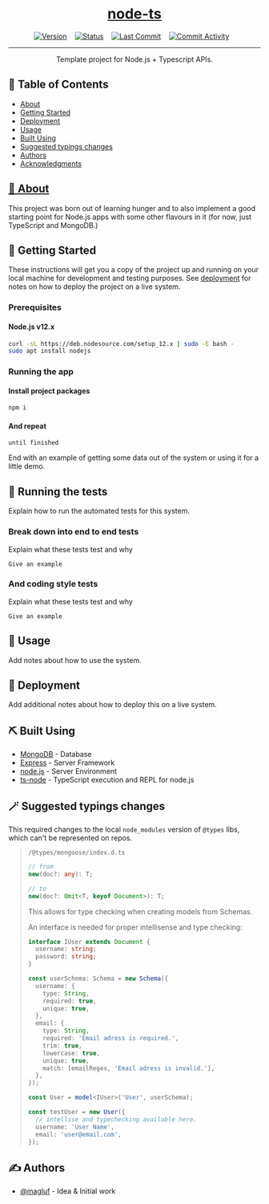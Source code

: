 <p align="center">
  <a href="" rel="noopener">
</p>

<h1 align="center">node-ts</h1>

<div align="center">

[![Version](https://img.shields.io/github/package-json/v/magluf/node-ts/master)]()&nbsp;&nbsp;&nbsp;
[![Status](https://img.shields.io/badge/status-active-success.svg)]()&nbsp;&nbsp;&nbsp;
[![Last Commit](https://img.shields.io/github/last-commit/magluf/node-ts/master)]()&nbsp;&nbsp;&nbsp;
[![Commit Activity](https://img.shields.io/github/commit-activity/m/magluf/node-ts)]()&nbsp;&nbsp;&nbsp;

</div>

---

<p align="center"> Template project for Node.js + Typescript APIs.
    <br> 
</p>

## 📝 Table of Contents

- [About](#about)
- [Getting Started](#getting_started)
- [Deployment](#deployment)
- [Usage](#usage)
- [Built Using](#built_using)
- [Suggested typings changes](#typings_changes)
- [Authors](#authors)
- [Acknowledgments](#acknowledgement)
<p align="center">
  <a href="" rel="noopener">
</p>

## 🧐 About <a name = "about"></a>

This project was born out of learning hunger and to also implement a good starting point for Node.js apps with some other flavours in it (for now, just TypeScript and MongoDB.)

## 🏁 Getting Started <a name = "getting_started"></a>

These instructions will get you a copy of the project up and running on your local machine for development and testing purposes. See [deployment](#deployment) for notes on how to deploy the project on a live system.

### Prerequisites

#### Node.js v12.x

```bash
curl -sL https://deb.nodesource.com/setup_12.x | sudo -E bash -
sudo apt install nodejs
```

### Running the app

#### Install project packages

```bash
npm i
```

#### And repeat

```
until finished
```

End with an example of getting some data out of the system or using it for a little demo.

## 🔧 Running the tests <a name = "tests"></a>

Explain how to run the automated tests for this system.

### Break down into end to end tests

Explain what these tests test and why

```
Give an example
```

### And coding style tests

Explain what these tests test and why

```
Give an example
```

## 🎈 Usage <a name="usage"></a>

Add notes about how to use the system.

## 🚀 Deployment <a name = "deployment"></a>

Add additional notes about how to deploy this on a live system.

## ⛏️ Built Using <a name = "built_using"></a>

- [MongoDB](https://www.mongodb.com/) - Database
- [Express](https://expressjs.com/) - Server Framework
- [node.js](https://nodejs.org/en/) - Server Environment
- [ts-node](https://github.com/TypeStrong/ts-node) - TypeScript execution and REPL for node.js

## 🪄 Suggested typings changes <a name = "typings_changes"></a>

This required changes to the local `node_modules` version of `@types` libs, which can't be represented on repos.

> `/@types/mongoose/index.d.ts`
>
> ```typescript
> // from
> new(doc?: any): T;
>
> // to
> new(doc?: Omit<T, keyof Document>): T;
> ```
>
> This allows for type checking when creating models from Schemas.
>
> An interface is needed for proper intellisense and type checking:
>
> ```typescript
> interface IUser extends Document {
>   username: string;
>   password: string;
> }
>
> const userSchema: Schema = new Schema({
>   username: {
>     type: String,
>     required: true,
>     unique: true,
>   },
>   email: {
>     type: String,
>     required: 'Email adress is required.',
>     trim: true,
>     lowercase: true,
>     unique: true,
>     match: [emailRegex, 'Email adress is invalid.'],
>   },
> });
>
> const User = model<IUser>('User', userSchema);
>
> const testUser = new User({
>   // intellise and typechecking available here.
>   username: 'User Name',
>   email: 'user@email.com',
> });
> ```

## ✍️ Authors <a name = "authors"></a>

- [@magluf](https://github.com/magluf) - Idea & Initial work
